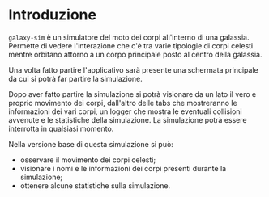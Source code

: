 # Introduzione

`galaxy-sim` è un simulatore del moto dei corpi all'interno di una galassia.
Permette di vedere l'interazione che c'è tra varie tipologie di corpi celesti mentre orbitano attorno a un corpo principale posto al centro della galassia.

Una volta fatto partire l'applicativo sarà presente una schermata principale da cui si potrà far partire la simulazione.

Dopo aver fatto partire la simulazione si potrà visionare da un lato il vero e proprio movimento dei corpi, dall'altro delle tabs che mostreranno le informazioni dei vari corpi, un logger che mostra le eventuali collisioni avvenute e le statistiche della simulazione.
La simulazione potrà essere interrotta in qualsiasi momento.

Nella versione base di questa simulazione si può:
- osservare il movimento dei corpi celesti;
- visionare i nomi e le informazioni dei corpi presenti durante la simulazione;
- ottenere alcune statistiche sulla simulazione.